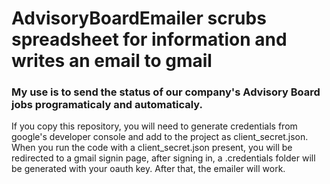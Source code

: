 # AdvisoryBoardEmailer scrubs spreadsheet for information and writes an email to gmail

### My use is to send the status of our company's Advisory Board jobs programaticaly and automaticaly. 

If you copy this repository, you will need to generate credentials from google's developer console and add to the project as client_secret.json.  When you run the code with a client_secret.json present, you will be redirected to a gmail signin page, after signing in, a .credentials folder will be generated with your oauth key.  After that, the emailer will work.
